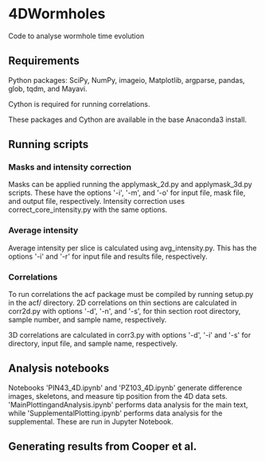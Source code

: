# 4DWormholes
Code to analyse wormhole time evolution

## Requirements
Python packages:
SciPy,
NumPy,
imageio,
Matplotlib,
argparse,
pandas,
glob,
tqdm,
and Mayavi.

Cython is required for running correlations.

These packages and Cython are available in the base Anaconda3 install.

## Running scripts

### Masks and intensity correction
Masks can be applied running the applymask_2d.py and applymask_3d.py scripts. These have the options '-i', '-m', and '-o' for input file, mask file, and output file, respectively. Intensity correction uses correct_core_intensity.py with the same options.

### Average intensity
Average intensity per slice is calculated using avg_intensity.py. This has the options '-i' and '-r' for input file and results file, respectively.

### Correlations
To run correlations the acf package must be compiled by running setup.py in the acf/ directory. 2D correlations on thin sections are calculated in corr2d.py with options '-d', '-n', and '-s', for thin section root directory, sample number, and sample name, respectively.

3D correlations are calculated in corr3.py with options '-d', '-i' and '-s' for directory, input file, and sample name, respectively.

## Analysis notebooks
Notebooks 'PIN43_4D.ipynb' and 'PZ103_4D.ipynb' generate difference images, skeletons, and measure tip position from the 4D data sets. 'MainPlottingandAnalysis.ipynb' performs data analysis for the main text, while 'SupplementalPlotting.ipynb' performs data analysis for the supplemental. These are run in Jupyter Notebook.

## Generating results from Cooper et al.
